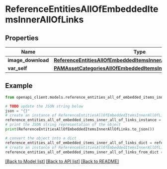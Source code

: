 # ReferenceEntitiesAllOfEmbeddedItemsInnerAllOfLinks


## Properties

Name | Type | Description | Notes
------------ | ------------- | ------------- | -------------
**image_download** | [**ReferenceEntitiesAllOfEmbeddedItemsInnerAllOfLinksImageDownload**](ReferenceEntitiesAllOfEmbeddedItemsInnerAllOfLinksImageDownload.md) |  | [optional] 
**var_self** | [**PAMAssetCategoriesAllOfEmbeddedItemsInnerAllOfLinksSelf**](PAMAssetCategoriesAllOfEmbeddedItemsInnerAllOfLinksSelf.md) |  | [optional] 

## Example

```python
from openapi_client.models.reference_entities_all_of_embedded_items_inner_all_of_links import ReferenceEntitiesAllOfEmbeddedItemsInnerAllOfLinks

# TODO update the JSON string below
json = "{}"
# create an instance of ReferenceEntitiesAllOfEmbeddedItemsInnerAllOfLinks from a JSON string
reference_entities_all_of_embedded_items_inner_all_of_links_instance = ReferenceEntitiesAllOfEmbeddedItemsInnerAllOfLinks.from_json(json)
# print the JSON string representation of the object
print(ReferenceEntitiesAllOfEmbeddedItemsInnerAllOfLinks.to_json())

# convert the object into a dict
reference_entities_all_of_embedded_items_inner_all_of_links_dict = reference_entities_all_of_embedded_items_inner_all_of_links_instance.to_dict()
# create an instance of ReferenceEntitiesAllOfEmbeddedItemsInnerAllOfLinks from a dict
reference_entities_all_of_embedded_items_inner_all_of_links_from_dict = ReferenceEntitiesAllOfEmbeddedItemsInnerAllOfLinks.from_dict(reference_entities_all_of_embedded_items_inner_all_of_links_dict)
```
[[Back to Model list]](../README.md#documentation-for-models) [[Back to API list]](../README.md#documentation-for-api-endpoints) [[Back to README]](../README.md)


